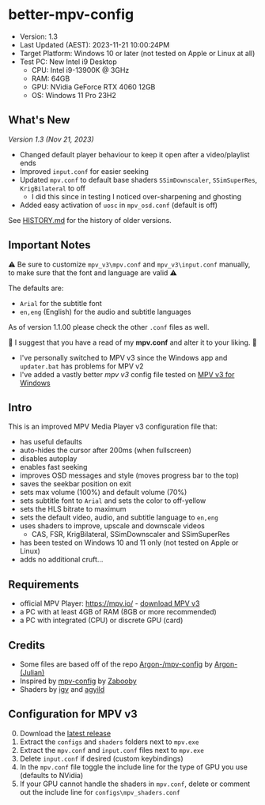 # better-mpv-config

- Version: 1.3
- Last Updated (AEST): 2023-11-21 10:00:24PM
- Target Platform: Windows 10 or later (not tested on Apple or Linux at all)
- Test PC: New Intel i9 Desktop
    - CPU: Intel i9-13900K @ 3GHz
    - RAM: 64GB
    - GPU: NVidia GeForce RTX 4060 12GB
    - OS: Windows 11 Pro 23H2

## What's New

_Version 1.3 (Nov 21, 2023)_
- Changed default player behaviour to keep it open after a video/playlist ends
- Improved `input.conf` for easier seeking
- Updated `mpv.conf` to default base shaders `SSimDownscaler`, `SSimSuperRes`, `KrigBilateral` to off
    - I did this since in testing I noticed over-sharpening and ghosting
- Added easy activation of `uosc` in `mpv_osd.conf` (default is off)

See [HISTORY.md](HISTORY.md) for the history of older versions.

## Important Notes

⚠️ Be sure to customize `mpv_v3\mpv.conf` and `mpv_v3\input.conf` manually,
to make sure that the font and language are valid ⚠️

The defaults are:

- `Arial` for the subtitle font
- `en,eng` (English) for the audio and subtitle languages

As of version 1.1.00 please check the other `.conf` files as well.

📝 I suggest that you have a read of my __mpv.conf__ and alter it to your liking. 📝

- I've personally switched to MPV v3 since the Windows app and `updater.bat` has problems for MPV v2
- I've added a vastly better _mpv v3_ config file tested on [MPV v3 for Windows](https://sourceforge.net/projects/mpv-player-windows/files/64bit-v3/)

## Intro

This is an improved MPV Media Player v3 configuration file that:

- has useful defaults
- auto-hides the cursor after 200ms (when fullscreen)
- disables autoplay
- enables fast seeking
- improves OSD messages and style (moves progress bar to the top)
- saves the seekbar position on exit
- sets max volume (100%) and default volume (70%)
- sets subtitle font to `Arial` and sets the color to off-yellow
- sets the HLS bitrate to maximum
- sets the default video, audio, and subtitle language to `en,eng`
- uses shaders to improve, upscale and downscale videos
    - CAS, FSR, KrigBilateral, SSimDownscaler and SSimSuperRes
- has been tested on Windows 10 and 11 only (not tested on Apple or Linux)
- adds no additional cruft...

## Requirements

* official MPV Player: https://mpv.io/ - [download MPV v3](https://sourceforge.net/projects/mpv-player-windows/files/64bit-v3/)
* a PC with at least 4GB of RAM (8GB or more recommended)
* a PC with integrated (CPU) or discrete GPU (card)

## Credits

* Some files are based off of the repo [Argon-/mpv-config](https://github.com/Argon-/mpv-config) by [Argon- (Julian)](https://github.com/Argon-)
* Inspired by [mpv-config](https://github.com/Zabooby/mpv-config) by [Zabooby](https://github.com/Zabooby)
* Shaders by [igv](https://gist.github.com/igv) and [agyild](https://gist.github.com/agyild/)

## Configuration for MPV v3

0. Download the [latest release](https://github.com/hl2guide/better-mpv-config/releases)
1. Extract the `configs` and `shaders` folders next to `mpv.exe`
2. Extract the `mpv.conf` and `input.conf` files next to `mpv.exe`
3. Delete `input.conf` if desired (custom keybindings)
4. In the `mpv.conf` file toggle the include line for the type of GPU you use (defaults to NVidia)
5. If your GPU cannot handle the shaders in `mpv.conf`, delete or comment out the include line for `configs\mpv_shaders.conf`
